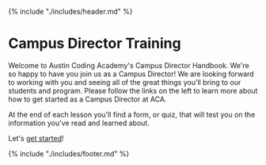 {% include "./includes/header.md" %}

# Campus Director Training

Welcome to Austin Coding Academy's Campus Director Handbook. We're so happy to have you join us as a Campus Director! We are looking forward to working with you and seeing all of the great things you'll bring to our students and program. Please follow the links on the left to learn more about how to get started as a Campus Director at ACA.

At the end of each lesson you'll find a form, or quiz, that will test you on the information you've read and learned about.

Let's [get started](./steps/cultureAndValues.md)!

<!-- ## Examples for References

1. [Slide Deck]()
1. [Lesson Plan]()
1. [Exit Ticket]()
1. [Randomizer]()
1. [Whiteboard Training]() -->

<!-- ## Textbooks

1. [Web 101]()
1. [JS 211]()
1. [JS 311]()
1. [C# 221]()
1. [C# 231]()
1. [Dynamic Front-End]()
1. [WordPress]()
1. [UI/UX]() -->

<!-- ## Additional Links

* [ACA Website](https://austincodingacademy.com)
* [RocketChat](https://chat.austincodingacademy.com/home)
* [Grievances](https://austincodingacademy.com/student-grievances/)
* Academic Manager - clayton@austincodingacademy.com -->

<!-- 
## How To Use this Textbook Video
<iframe src="https://player.vimeo.com/video/303113203" width="640" height="360" frameborder="0" webkitallowfullscreen mozallowfullscreen allowfullscreen></iframe> -->

{% include "./includes/footer.md" %}
